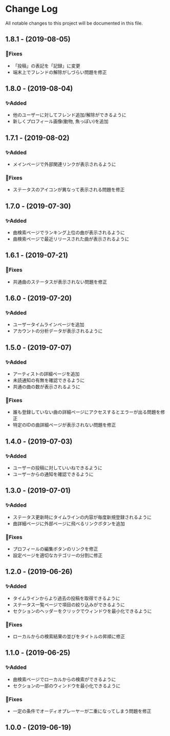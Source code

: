 # Change Log
All notable changes to this project will be documented in this file.

## 1.8.1 - (2019-08-05)
### 🐛Fixes
- 「投稿」の表記を「記録」に変更
- 端末上でフレンドの解除がしづらい問題を修正

## 1.8.0 - (2019-08-04)
### ✨Added
- 他のユーザーに対してフレンド追加/解除ができるように
- 新しくプロフィール画像(動物, 魚っぽい)を追加

## 1.7.1 - (2019-08-02)
### ✨Added
- メインページで外部関連リンクが表示されるように

### 🐛Fixes
- ステータスのアイコンが異なって表示される問題を修正

## 1.7.0 - (2019-07-30)
### ✨Added
- 曲検索ページでランキング上位の曲が表示されるように
- 曲検索ページで最近リリースされた曲が表示されるように

## 1.6.1 - (2019-07-21)
### 🐛Fixes
- 共通曲のステータスが表示されない問題を修正

## 1.6.0 - (2019-07-20)
### ✨Added
- ユーザータイムラインページを追加
- アカウントの分析データが表示されるように

## 1.5.0 - (2019-07-07)
### ✨Added
- アーティストの詳細ページを追加
- 未読通知の有無を確認できるように
- 共通の曲の数が表示されるように

### 🐛Fixes
- 誰も登録していない曲の詳細ページにアクセスするとエラーが出る問題を修正
- 特定のIDの曲詳細ページが表示されない問題を修正

## 1.4.0 - (2019-07-03)
### ✨Added
- ユーザーの投稿に対していいねできるように
- ユーザーからの通知を確認できるように

## 1.3.0 - (2019-07-01)
### ✨Added
- ステータス更新時にタイムラインの内容が毎度新規登録されるように
- 曲詳細ページに外部ページに飛べるリンクボタンを追加

### 🐛Fixes
- プロフィールの編集ボタンのリンクを修正
- 設定ページを適切なカテゴリーの分割に修正

## 1.2.0 - (2019-06-26)
### ✨Added
- タイムラインからより過去の投稿を取得できるように
- ステータス一覧ページで項目の絞り込みができるように
- セクションのヘッダーをクリックでウィンドウを最小化できるように

### 🐛Fixes
- ローカルからの検索結果の並びをタイトルの昇順に修正

## 1.1.0 - (2019-06-25)
### ✨Added
- 曲検索ページでローカルからの検索ができるように
- セクションの一部のウィンドウを最小化できるように

### 🐛Fixes
- 一定の条件でオーディオプレーヤーが二重になってしまう問題を修正

## 1.0.0 - (2019-06-19)
